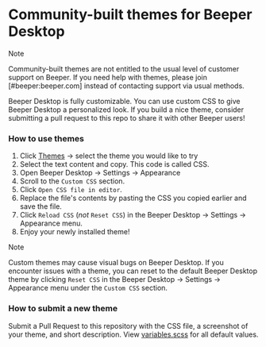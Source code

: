 # Community-built themes for Beeper Desktop

> [!NOTE]
> Community-built themes are not entitled to the usual level of customer support on Beeper. If you need help with themes, please join [#beeper:beeper.com] instead of contacting support via usual methods.

Beeper Desktop is fully customizable. You can use custom CSS to give Beeper Desktop a personalized look. If you build a nice theme, consider submitting a pull request to this repo to share it with other Beeper users!


### How to use themes
1. Click [Themes](https://github.com/beeper/themes/tree/main/themes) -> select the theme you would like to try
2. Select the text content and copy. This code is called CSS.
3. Open Beeper Desktop -> Settings -> Appearance
4. Scroll to the `Custom CSS` section.
5. Click `Open CSS file in editor`.
6. Replace the file's contents by pasting the CSS you copied earlier and save the file.
7. Click `Reload CSS` (*not* `Reset CSS`) in the Beeper Desktop -> Settings -> Appearance menu.
8. Enjoy your newly installed theme!

> [!NOTE]
> Custom themes may cause visual bugs on Beeper Desktop. If you encounter issues with a theme, you can reset to the default Beeper Desktop theme by clicking `Reset CSS` in the Beeper Desktop -> Settings -> Appearance menu under the `Custom CSS` section.


### How to submit a new theme

Submit a Pull Request to this repository with the CSS file, a screenshot of your theme, and short description.
View [variables.scss](https://github.com/beeper/themes/tree/main/variables.scss) for all default values.
